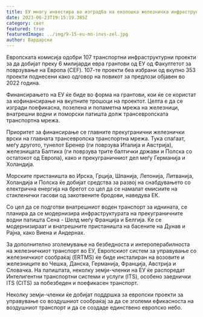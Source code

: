 ```yaml
---
title: ЕУ многу инвестира во изградба на еколошка железничка инфраструктура
date: 2023-06-23T19:15:19.385Z
category: свет
featured: true
featuredImage: ../img/9-15-eu-mn-invs-zel.jpg
author: Вардарски
---
```

Европската комисија одобри 107 транспортни инфраструктурни проекти за да добијат преку 6 милијарди евра грантови од ЕУ од Факултетот за поврзување на Европа (CEF). 107-те проекти беа избрани од вкупно 353 проекти поднесени како одговор на повикот за предлози објавен во 2022 година.

Финансирањето на ЕУ ќе биде во форма на грантови, кои ќе се користат за кофинансирање на вкупните трошоци на проектот. Целта е да се изгради поефикасна, позелена и попаметна мрежа на железници, внатрешни водни и поморски патишта долж трансевропската транспортна мрежа.

Приоритет за финансирање се главните прекугранични железнички врски на главната трансевропска транспортна мрежа. Тука спаѓаат, меѓу другото, тунелот Бренер (ги поврзува Италија и Австрија), железницата Балтика (ги поврзува трите балтички држави и Полска со остатокот од Европа), како и прекуграничниот дел меѓу Германија и Холандија.

Морските пристаништа во Ирска, Грција, Шпанија, Летонија, Литванија, Холандија и Полска ќе добијат средства за развој на снабдувањето со електрична енергија на брегот со цел да се намалат емисиите на стакленички гасови од закотвените бродови, наведува ЕК.

Со цел да се подготви внатрешниот воден транспорт за иднината, се планира да се модернизира инфраструктурата на прекуграничните водни патишта Сена - Шелд меѓу Франција и Белгија. Ќе се модернизираат и внатрешните пристаништа на басените на Дунав и Рајна, како Виена и Андернах.

За дополнително зголемување на безбедноста и интероперабилноста на железничкиот транспорт во ЕУ, Европскиот систем за управување со железничкиот сообраќај (ERTMS) ќе биде инсталиран на возовите и железниците во Чешка, Данска, Германија, Франција, Австрија и Словачка. На патиштата, неколку земји-членки на ЕУ ќе распоредат Интелигентни транспортни системи и услуги (ITS), особено заеднички ITS (CITS) за побезбеден и поефикасен транспорт.

Неколку земји-членки ќе добијат поддршка за европски проекти за управување со воздушниот сообраќај за да се зголеми ефикасноста на воздушниот транспорт и да се создаде единствено европско небо.
